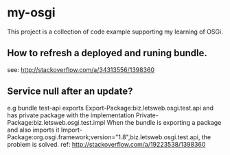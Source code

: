 # my-osgi
This project is a collection of code example supporting my learning of OSGi.
## How to refresh a deployed and runing bundle.
see: http://stackoverflow.com/a/34313556/1398360
## Service null after an update?
e.g bundle test-api exports Export-Package:biz.letsweb.osgi.test.api and has private package with the implementation Private-Package:biz.letsweb.osgi.test.impl When the bundle is exporting a package and also imports it Import-Package:org.osgi.framework;version="1.8",biz.letsweb.osgi.test.api, the problem is solved. ref: http://stackoverflow.com/a/19223538/1398360
